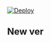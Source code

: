 [![Deploy](https://www.herokucdn.com/deploy/button.svg)](https://heroku.com/deploy?template=https://github.com/chrisdroid1/mimi.git)


## New ver
